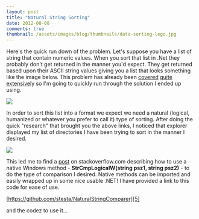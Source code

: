 ```yaml
---
layout: post
title: "Natural String Sorting"
date: 2012-08-08
comments: true
thumbnail: /assets/images/blog/thumbnails/data-sorting-lego.jpg
---
```

Here's the quick run down of the problem. Let's suppose you have a list of string that contain numeric values. When you sort<!--more--> 
that list in .Net they probably don't get returned in the manner you'd expect. They get returned based upon their ASCII string values 
giving you a list that looks something like the image below. This problem has already been [covered][1] [quite][2] [extensively][3] so 
I'm going to quickly run through the solution I ended up using.  

![][badorder]

In order to sort this list into a format we expect we need a natural (logical, humanized or whatever you prefer to call it) type of 
sorting. After doing the quick "research" that brought you the above links, I noticed that explorer displayed my list of directories 
I have been trying to sort in the manner I desired.  

![][files]

This led me to find a [post][4] on stackoverflow.com describing how to use a native Windows method - 
**StrCmpLogicalW(string psz1, string psz2)** - to do the type of comparison I desired. Native methods can be imported and easily 
wrapped up in some nice usable .NET! I have provided a link to this code for ease of use.  

[https://github.com/stesta/NaturalStringComparer][5] 

and the codez to use it...  

<script src="https://gist.github.com/stesta/b45dcd64cb3aff01dd15.js"></script>

[1]: http://www.codinghorror.com/blog/2007/12/sorting-for-humans-natural-sort-order.html
[2]: http://www.interact-sw.co.uk/iangblog/2007/12/13/natural-sorting
[3]: http://nedbatchelder.com/blog/200712.html#e20071211T054956
[4]: http://stackoverflow.com/questions/248603/natural-sort-order-in-c-sharp
[5]: https://github.com/stesta/NaturalStringComparer

[badorder]: http://testasoftware.com/assets/images/blog/NaturalStringComparer/badorder.png
[files]: http://testasoftware.com/assets/images/blog/NaturalStringComparer/files.png